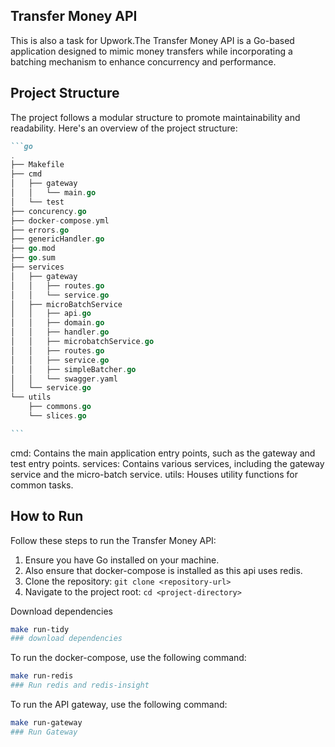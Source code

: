 ## Transfer Money API

This is also a task for Upwork.The Transfer Money API is a Go-based application designed to mimic money transfers while incorporating a batching mechanism to enhance concurrency and performance.

## Project Structure

The project follows a modular structure to promote maintainability and readability. Here's an overview of the project structure:

````markdown
```go
.
├── Makefile
├── cmd
│   ├── gateway
│   │   └── main.go
│   └── test
├── concurency.go
├── docker-compose.yml
├── errors.go
├── genericHandler.go
├── go.mod
├── go.sum
├── services
│   ├── gateway
│   │   ├── routes.go
│   │   └── service.go
│   ├── microBatchService
│   │   ├── api.go
│   │   ├── domain.go
│   │   ├── handler.go
│   │   ├── microbatchService.go
│   │   ├── routes.go
│   │   ├── service.go
│   │   ├── simpleBatcher.go
│   │   └── swagger.yaml
│   └── service.go
└── utils
    ├── commons.go
    └── slices.go

```
````

cmd: Contains the main application entry points, such as the gateway and test entry points.
services: Contains various services, including the gateway service and the micro-batch service.
utils: Houses utility functions for common tasks.

## How to Run

Follow these steps to run the Transfer Money API:

1. Ensure you have Go installed on your machine.
2. Also ensure that docker-compose is installed as this api uses redis.
3. Clone the repository: `git clone <repository-url>`
4. Navigate to the project root: `cd <project-directory>`

Download dependencies

```bash
make run-tidy
### download dependencies
```

To run the docker-compose, use the following command:

```bash
make run-redis
### Run redis and redis-insight
```

To run the API gateway, use the following command:

```bash
make run-gateway
### Run Gateway

```
